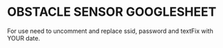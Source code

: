 # OBSTACLE SENSOR GOOGLESHEET

For use need to uncomment and replace ssid, password and textFix with YOUR date.
